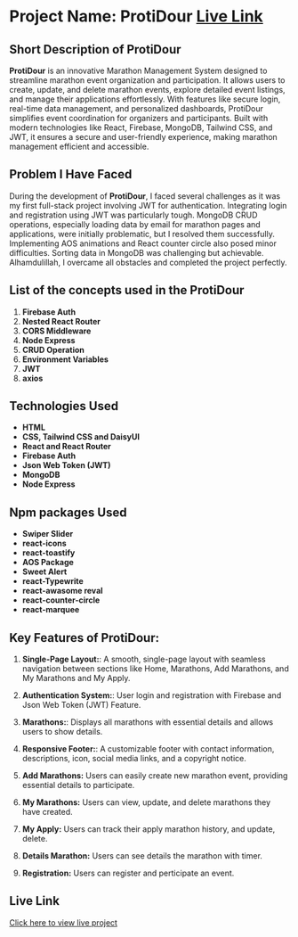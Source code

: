 # Project Name: ProtiDour [Live Link]()

## Short Description of ProtiDour
**ProtiDour** is an innovative Marathon Management System designed to streamline marathon event organization and participation. It allows users to create, update, and delete marathon events, explore detailed event listings, and manage their applications effortlessly. With features like secure login, real-time data management, and personalized dashboards, ProtiDour simplifies event coordination for organizers and participants. Built with modern technologies like React, Firebase, MongoDB, Tailwind CSS, and JWT, it ensures a secure and user-friendly experience, making marathon management efficient and accessible.


## Problem I Have Faced
During the development of **ProtiDour**, I faced several challenges as it was my first full-stack project involving JWT for authentication. Integrating login and registration using JWT was particularly tough. MongoDB CRUD operations, especially loading data by email for marathon pages and applications, were initially problematic, but I resolved them successfully. Implementing AOS animations and React counter circle also posed minor difficulties. Sorting data in MongoDB was challenging but achievable. Alhamdulillah, I overcame all obstacles and completed the project perfectly.


## List of the concepts used in the ProtiDour
1. **Firebase Auth**
2. **Nested React Router**
3. **CORS Middleware**
4. **Node Express**
5. **CRUD Operation**
6. **Environment Variables**
7. **JWT**
8. **axios**

## Technologies Used
- **HTML**
- **CSS, Tailwind CSS and DaisyUI**
- **React and React Router**
- **Firebase Auth**
- **Json Web Token (JWT)**
- **MongoDB**
- **Node Express**

## Npm packages Used
- **Swiper Slider**
- **react-icons**
- **react-toastify**
- **AOS Package**
- **Sweet Alert**
- **react-Typewrite**
- **react-awasome reval**
- **react-counter-circle**
- **react-marquee**

## Key Features of ProtiDour:
1. **Single-Page Layout:**:  A smooth, single-page layout with seamless navigation between sections like Home, Marathons, Add Marathons, and My Marathons and My Apply.

2. **Authentication System:**: User login and registration with Firebase and Json Web Token (JWT) Feature.

3. **Marathons:**: Displays all marathons with essential details and allows users to show details.

4. **Responsive Footer:**: A customizable footer with contact information, descriptions, icon, social media links, and a copyright notice.

5. **Add Marathons:** Users can easily create new marathon event, providing essential details to participate.

6. **My Marathons:** Users can view, update, and delete marathons they have created.

7. **My Apply:** Users can track their apply marathon history, and update, delete.

8. **Details Marathon:** Users can see details the marathon with timer.

7. **Registration:** Users can register and perticipate an event.



## Live Link
[Click here to view live project]()